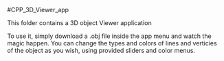 #CPP_3D_Viewer_app

This folder contains a 3D object Viewer application

To use it, simply download a .obj file inside the app menu
and watch the magic happen.
You can change the types and colors of lines and verticies
of the object as you wish, using provided sliders and color menus.
